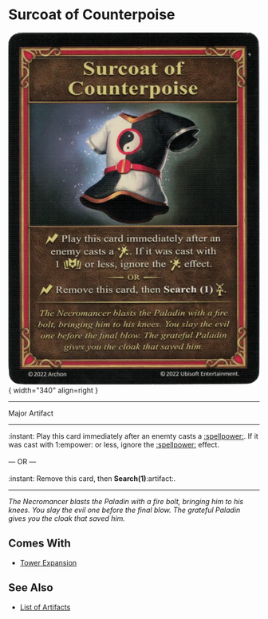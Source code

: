 # Surcoat of Counterpoise

![Surcoat of Counterpoise](../assets/artifacts_major-surcoat_of_counterpoise.webp){ width="340" align=right }
___
Major Artifact
___
:instant: Play this card immediately after an enemty casts a [:spellpower:](../spells.md). If it was cast with 1:empower: or less, ignore the [:spellpower:](../spells.md) effect.<br><br>— OR —<br><br>:instant: Remove this card, then **Search(1)**:artifact:.
___
*The Necromancer blasts the Paladin with a fire bolt, bringing him to his knees. You slay the evil one before the final blow. The grateful Paladin gives you the cloak that saved him.*


## Comes With

- [Tower Expansion](../content.md)


## See Also

- [List of Artifacts](../artifacts.md)
